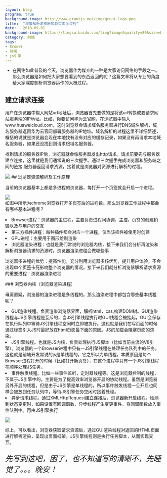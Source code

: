 ```yaml
---
layout: blog
program: true
background-image: http://www.gruntjs.net/img/grunt-logo.png
title:  "深度解析浏览器加载页面全过程"
date:   2018-09-01
background-image: https://timgsa.baidu.com/timg?image&quality=80&size=b9999_10000&sec=1535829401538&di=65655c4de3238bd244088e8405f5c060&imgtype=0&src=http%3A%2F%2Fa0.leadongcdn.cn%2Fcloud%2FkqBnqKSRiipokmi%2Fchrometubi.jpg
category: 前端
tags:
- Brower
- 前端
- js引擎
---
```


- 在网络如此普及的今天，浏览器作为媒介的一种是大家访问网络的手段之一。那么浏览器是如何把大家想要看到的东西返回的呢？这篇文章将从专业的角度给大家深度剖析浏览器运作的大概过程。

## 建立请求连接

<p>用户在浏览器中输入网站url地址后，浏览器首先要做的是将该url转换成要请求网站服务端的IP地址。比如，你要访问华为云官网，在浏览器中输入www.huaweicloud.com，这时浏览器会请求域名服务器进行DNS域名解析，域名服务器返回华为云官网部署服务器的IP地址。域名解析的过程这里不详细赘述，概括的说就是浏览器会现在本地找有没有对应的缓存记录，如果没有再请求本地域名服务器，如果还没找到则请求根域名服务器。</p>
<p>
  找到请求的服务器IP后，浏览器就会像服务器发出http请求。请求前要先与服务器建立连接，这里就是我们通常说的三次握手。通过三次握手完成浏览器和服务端之间的链接,服务器返回请求资源，接着就是浏览器对资源进行解析的过程。
</p>
<img src="http://img2.ph.126.net/crHIJ6xo_3DcghVF_DY7xg==/6597741568263534812.jpg"/>
## 浏览器资源解析及工作原理
<p>
  当前的浏览器基本上都是多进程的浏览器，每打开一个页签就会开启一个进程。
  <div><img src="http://img1.ph.126.net/3oxPlcuKlJ9L5RDqFQTmbw==/788411409867092284.png"></div>如图中所示为chrome浏览器打开多页签后的进程数。那么浏览器工作过程中都会有哪些基本进程呢？
</p>
<p>
  <li>Browser进程：浏览器的主进程，主要负责进程间协调，主控，页签的创建销毁以及与用户的交互</li>
  <li>第三方插件进程：每种插件都会对应一个进程，仅当该插件被使用时创建</li>
  <li>GPU进程：主要用于图形绘制渲染</li>
  <li>浏览器渲染进程：也就是我们常说的浏览器内核，接下来我们会分析再渲染和解析浏览器请求的资源时，浏览器渲染进程会做哪些事</li>
</p>
<p>浏览器多进程的优势：提高性能，充分利用浏览器多核优势，提升用户体验，不会出现单个页签卡死影响整个浏览器的情况。接下来我们就分析浏览器解析请求资源的重要进程：浏览器渲染进程</p>
### 浏览器内核（浏览器渲染进程）
<p>毋庸置疑，浏览器的渲染进程是多线程的。那么渲染进程中都包含哪些基本线程呢？</p>
<p>
  <li>GUI渲染线程。负责渲染浏览器界面，解析html，css,构建DOM树。GUI渲染线程与JS引擎线程是互斥的，当JS引擎线程执行时GUI线程会被挂起，GUI会保存在执行队列中等待JS引擎线程空闲时立即被执行。这也就是我们在写页面的时候通过标签引入JS时最好放在html页面最下面的原因。JS的加载会阻塞页面的渲染。</li>
  <li>JS引擎线程。也就是JS内核，负责处理执行JS脚本（比如当前主流的V8引擎）。浏览器的一个Browser进程中只有一JS引擎线程在处理任务队列中的任务。这也就是前端开发常说的js是单线程的。它之所以为单线程，本质原因是每个Browser进程打开的时候（比如打开新页签），在这个进程中只有一个JS引擎线程在顺序处理JS任务。</li>
  <li>事件触发线程。比如一些事件监听，定时器线程等。这是浏览器控制的线程，不属于JS引擎中的。主要是为了提高效率浏览器开启的协助线程。虽然是浏览器另外开启的线程，但是由于JS引擎是单线程的，所以事件触发线程一旦开启也同样会被放到任务队列中，等待JS引擎任务空闲时接着处理。</li>
  <li>异步请求线程。通过XMLHttpRequest建立连接后，浏览器新开启线程。检测到状态变更时，如果设置有回调函数，异步线程产生变更事件，将回调函数放入事件队列中。再由JS引擎执行</li>
</p>
<div>
  <img src="http://img0.ph.126.net/Hghb6W_oDqp6awFHtgRITQ==/6631499873773239438.jpeg"/>
</div>
<p>综上，可以看出，浏览器获取请求资源后，通过GUI渲染线程对返回的HTML页面进行解析渲染，呈现出页面框架。JS引擎线程则是执行任务脚本，从而实现交互。</p>
<p style="font-style: 苹方中等;font-size: 24px;font-style: italic;">先写到这吧，困了，也不知道写的清晰不，先睡觉了。。。晚安！</p>